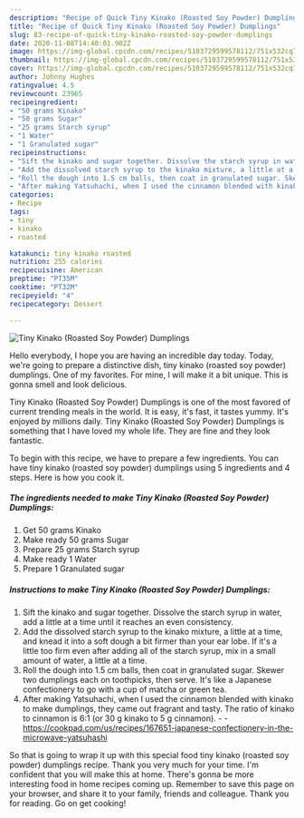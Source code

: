 ```yaml
---
description: "Recipe of Quick Tiny Kinako (Roasted Soy Powder) Dumplings"
title: "Recipe of Quick Tiny Kinako (Roasted Soy Powder) Dumplings"
slug: 83-recipe-of-quick-tiny-kinako-roasted-soy-powder-dumplings
date: 2020-11-08T14:40:01.902Z
image: https://img-global.cpcdn.com/recipes/5103729599578112/751x532cq70/tiny-kinako-roasted-soy-powder-dumplings-recipe-main-photo.jpg
thumbnail: https://img-global.cpcdn.com/recipes/5103729599578112/751x532cq70/tiny-kinako-roasted-soy-powder-dumplings-recipe-main-photo.jpg
cover: https://img-global.cpcdn.com/recipes/5103729599578112/751x532cq70/tiny-kinako-roasted-soy-powder-dumplings-recipe-main-photo.jpg
author: Johnny Hughes
ratingvalue: 4.5
reviewcount: 23965
recipeingredient:
- "50 grams Kinako"
- "50 grams Sugar"
- "25 grams Starch syrup"
- "1 Water"
- "1 Granulated sugar"
recipeinstructions:
- "Sift the kinako and sugar together. Dissolve the starch syrup in water, add a little at a time until it reaches an even consistency."
- "Add the dissolved starch syrup to the kinako mixture, a little at a time, and knead it into a soft dough a bit firmer than your ear lobe. If it&#39;s a little too firm even after adding all of the starch syrup, mix in a small amount of water, a little at a time."
- "Roll the dough into 1.5 cm balls, then coat in granulated sugar. Skewer two dumplings each on toothpicks, then serve. It&#39;s like a Japanese confectionery to go with a cup of matcha or green tea."
- "After making Yatsuhachi, when I used the cinnamon blended with kinako to make dumplings, they came out fragrant and tasty. The ratio of kinako to cinnamon is 6:1 (or 30 g kinako to 5 g cinnamon).  https://cookpad.com/us/recipes/167651-japanese-confectionery-in-the-microwave-yatsuhashi"
categories:
- Recipe
tags:
- tiny
- kinako
- roasted

katakunci: tiny kinako roasted 
nutrition: 255 calories
recipecuisine: American
preptime: "PT35M"
cooktime: "PT32M"
recipeyield: "4"
recipecategory: Dessert

---
```



![Tiny Kinako (Roasted Soy Powder) Dumplings](https://img-global.cpcdn.com/recipes/5103729599578112/751x532cq70/tiny-kinako-roasted-soy-powder-dumplings-recipe-main-photo.jpg)

Hello everybody, I hope you are having an incredible day today. Today, we're going to prepare a distinctive dish, tiny kinako (roasted soy powder) dumplings. One of my favorites. For mine, I will make it a bit unique. This is gonna smell and look delicious.

Tiny Kinako (Roasted Soy Powder) Dumplings is one of the most favored of current trending meals in the world. It is easy, it's fast, it tastes yummy. It's enjoyed by millions daily. Tiny Kinako (Roasted Soy Powder) Dumplings is something that I have loved my whole life. They are fine and they look fantastic.




To begin with this recipe, we have to prepare a few ingredients. You can have tiny kinako (roasted soy powder) dumplings using 5 ingredients and 4 steps. Here is how you cook it.

<!--inarticleads1-->

##### The ingredients needed to make Tiny Kinako (Roasted Soy Powder) Dumplings:

1. Get 50 grams Kinako
1. Make ready 50 grams Sugar
1. Prepare 25 grams Starch syrup
1. Make ready 1 Water
1. Prepare 1 Granulated sugar




<!--inarticleads2-->

##### Instructions to make Tiny Kinako (Roasted Soy Powder) Dumplings:

1. Sift the kinako and sugar together. Dissolve the starch syrup in water, add a little at a time until it reaches an even consistency.
1. Add the dissolved starch syrup to the kinako mixture, a little at a time, and knead it into a soft dough a bit firmer than your ear lobe. If it&#39;s a little too firm even after adding all of the starch syrup, mix in a small amount of water, a little at a time.
1. Roll the dough into 1.5 cm balls, then coat in granulated sugar. Skewer two dumplings each on toothpicks, then serve. It&#39;s like a Japanese confectionery to go with a cup of matcha or green tea.
1. After making Yatsuhachi, when I used the cinnamon blended with kinako to make dumplings, they came out fragrant and tasty. The ratio of kinako to cinnamon is 6:1 (or 30 g kinako to 5 g cinnamon). -  - https://cookpad.com/us/recipes/167651-japanese-confectionery-in-the-microwave-yatsuhashi




So that is going to wrap it up with this special food tiny kinako (roasted soy powder) dumplings recipe. Thank you very much for your time. I'm confident that you will make this at home. There's gonna be more interesting food in home recipes coming up. Remember to save this page on your browser, and share it to your family, friends and colleague. Thank you for reading. Go on get cooking!
